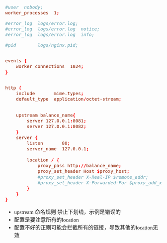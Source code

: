<span  style="font-family: Simsun,serif; font-size: 17px; ">

~~~nginx.conf

#user  nobody;
worker_processes  1;

#error_log  logs/error.log;
#error_log  logs/error.log  notice;
#error_log  logs/error.log  info;

#pid        logs/nginx.pid;


events {
    worker_connections  1024;
}


http {
    include       mime.types;
    default_type  application/octet-stream;

    
    upstream balance_name{
        server 127.0.0.1:8081;
        server 127.0.0.1:8082;
    }
    server {
        listen       80;
        server_name  127.0.0.1;
		
		location / {
            proxy_pass http://balance_name;
			proxy_set_header Host $proxy_host;
            #proxy_set_header X-Real-IP $remote_addr;
            #proxy_set_header X-Forwarded-For $proxy_add_x_forwarded_for;
        }
    }
}

~~~
- upstream 命名规则 禁止下划线，示例是错误的
- 配置是要注意所有的location
- 配置不好的正则可能会拦截所有的链接，导致其他的location无效


</span>